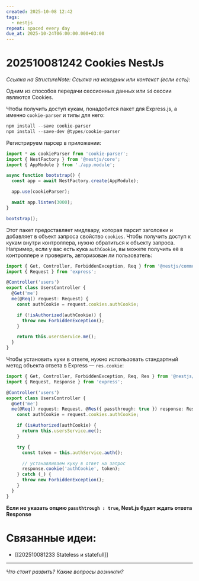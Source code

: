 ```yaml
---
created: 2025-10-08 12:42
tags:
  - nestjs
repeat: spaced every day
due_at: 2025-10-24T06:00:00.000+03:00
---
```

# 202510081242 Cookies NestJs

*Ссылка на StructureNote:*
*Ссылка на исходник или контекст (если есть):* 

Одним из способов передачи сесcионных данных или `id` сессии являются Cookies. 

Чтобы получить доступ кукам, понадобится пакет для Express.js, а именно `cookie-parser` и типы для него:

```ts
npm install --save cookie-parser
npm install --save-dev @types/cookie-parser
```

Регистрируем парсер в приложении:

```ts
import * as cookieParser from 'cookie-parser';
import { NestFactory } from '@nestjs/core';
import { AppModule } from './app.module';

async function bootstrap() {
  const app = await NestFactory.create(AppModule);

  app.use(cookieParser);

  await app.listen(3000);
}

bootstrap();
```

Этот пакет предоставляет мидлвару, которая парсит заголовки и добавляет в объект запроса свойство `cookies`. Чтобы получить доступ к кукам внутри контроллера, нужно обратиться к объекту запроса. Например, если у вас есть кука `authCookie`, вы можете получить её в контроллере и проверить, авторизован ли пользователь:

```ts
import { Get, Controller, ForbiddenException, Req } from '@nestjs/common';
import { Request } from 'express';

@Controller('users')
export class UsersController {
  @Get('me')
  me(@Req() request: Request) {
    const authCookie = request.cookies.authCookie;

    if (!isAuthorized(authCookie)) {
      throw new ForbiddenException();
    }

    return this.usersService.me();
  }
}
```

Чтобы установить куки в ответе, нужно использовать стандартный метод объекта ответа в Express — `res.cookie`:

```ts
import { Get, Controller, ForbiddenException, Req, Res } from '@nestjs/common';
import { Request, Response } from 'express';

@Controller('users')
export class UsersController {
  @Get('me')
  me(@Req() request: Request, @Res({ passthrough: true }) response: Response) {
    const authCookie = request.cookies.authCookie;

    if (isAuthorized(authCookie) {
      return this.usersService.me();
    }

    try {
      const token = this.authService.auth();

      // устанавливаем куку в ответ на запрос
      response.cookie('authCookie', token);
    } catch (_) {
      throw new ForbiddenException();
    }
  }
}
```

**Если не указать опцию `passthtrough : true`, Nest.js будет ждать ответа Response** 

# Связанные идеи:

* [[202510081233 Stateless и statefull]]
---

*Что стоит развить? Какие вопросы возникли?*
